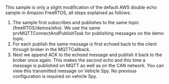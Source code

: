 This sample is only a slight modification of the default AWS double echo sample in Amazon FreeRTOS, all steps explained as follows:

1. The sample first subscribes and publishes to the same topic (freeRTOS/demos/eho). We use the same prvMQTTConnectAndPublishTask for publishing messages on the demo topic.
2. For each publish the same message is first echoed back to the client through broker in the MQTTCallback. 
3. Next we append ACK to the echoed message and publish it back to the broker once again. This makes the second echo and this time a message is published on MQTT as well as on the CAN network. You can view this transmitted message on Vehicle Spy. No previous configuration is required on vehicle Spy.